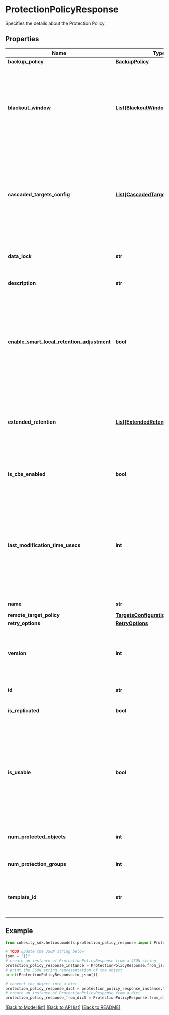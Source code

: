 # ProtectionPolicyResponse

Specifies the details about the Protection Policy.

## Properties

Name | Type | Description | Notes
------------ | ------------- | ------------- | -------------
**backup_policy** | [**BackupPolicy**](BackupPolicy.md) |  | 
**blackout_window** | [**List[BlackoutWindow]**](BlackoutWindow.md) | List of Blackout Windows. If specified, this field defines blackout periods when new Group Runs are not started. If a Group Run has been scheduled but not yet executed and the blackout period starts, the behavior depends on the policy field AbortInBlackoutPeriod. | [optional] 
**cascaded_targets_config** | [**List[CascadedTargetConfiguration]**](CascadedTargetConfiguration.md) | Specifies the configuration for cascaded replications. Using cascaded replication, replication cluster(Rx) can further replicate and archive the snapshot copies to further targets. Its recommended to create cascaded configuration where protection group will be created. | [optional] 
**data_lock** | **str** | This field is now deprecated. Please use the DataLockConfig in the backup retention. | [optional] 
**description** | **str** | Specifies the description of the Protection Policy. | [optional] 
**enable_smart_local_retention_adjustment** | **bool** | Specifies whether smart local retention adjustment is enabled or not. If enabled, local retention would be extended upon failure of any outgoing replications or archivals. Later, if manual intervention causes the failed copies to succeed, retention would automatically be reduced. | [optional] 
**extended_retention** | [**List[ExtendedRetentionPolicy]**](ExtendedRetentionPolicy.md) | Specifies additional retention policies that should be applied to the backup snapshots. A backup snapshot will be retained up to a time that is the maximum of all retention policies that are applicable to it. | [optional] 
**is_cbs_enabled** | **bool** | Specifies true if Calender Based Schedule is supported by client. Default value is assumed as false for this feature. | [optional] 
**last_modification_time_usecs** | **int** | Specifies the last time this Policy was updated. If this is passed into a PUT request, then the backend will validate that the timestamp passed in matches the time that the policy was actually last modified. If the two timestamps do not match, then the request will be rejected with a stale error. | [optional] 
**name** | **str** | Specifies the name of the Protection Policy. | 
**remote_target_policy** | [**TargetsConfiguration**](TargetsConfiguration.md) |  | [optional] 
**retry_options** | [**RetryOptions**](RetryOptions.md) |  | [optional] 
**version** | **int** | Specifies the current policy verison. Policy version is incremented for optionally supporting new features and differentialting across releases. | [optional] 
**id** | **str** | Specifies a unique Policy id assigned by the Cohesity Cluster. | [optional] 
**is_replicated** | **bool** | This field is set to true when policy is the replicated policy. | [optional] 
**is_usable** | **bool** | This field is set to true if the linked policy which is internally created from a policy templates qualifies as usable to create more policies on the cluster. If the linked policy is partially filled and can not create a working policy then this field will be set to false. In case of normal policy created on the cluster, this field wont be populated. | [optional] 
**num_protected_objects** | **int** | Specifies the number of protected objects using the protection policy. | [optional] 
**num_protection_groups** | **int** | Specifies the number of protection groups using the protection policy. | [optional] 
**template_id** | **str** | Specifies the parent policy template id to which the policy is linked to. This field is set only when policy is created from template. | [optional] 

## Example

```python
from cohesity_sdk.helios.models.protection_policy_response import ProtectionPolicyResponse

# TODO update the JSON string below
json = "{}"
# create an instance of ProtectionPolicyResponse from a JSON string
protection_policy_response_instance = ProtectionPolicyResponse.from_json(json)
# print the JSON string representation of the object
print(ProtectionPolicyResponse.to_json())

# convert the object into a dict
protection_policy_response_dict = protection_policy_response_instance.to_dict()
# create an instance of ProtectionPolicyResponse from a dict
protection_policy_response_from_dict = ProtectionPolicyResponse.from_dict(protection_policy_response_dict)
```
[[Back to Model list]](../README.md#documentation-for-models) [[Back to API list]](../README.md#documentation-for-api-endpoints) [[Back to README]](../README.md)


